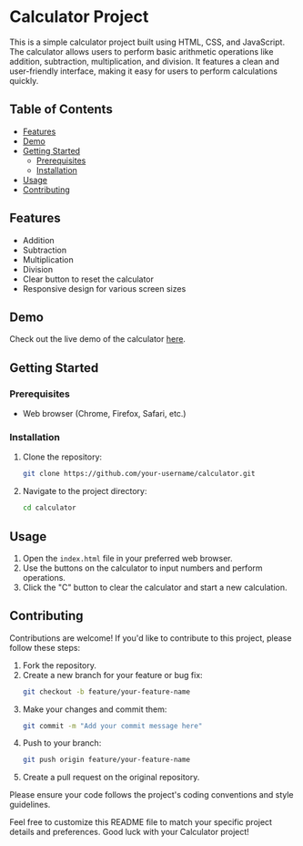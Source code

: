 # Calculator Project

This is a simple calculator project built using HTML, CSS, and JavaScript. The calculator allows users to perform basic arithmetic operations like addition, subtraction, multiplication, and division. It features a clean and user-friendly interface, making it easy for users to perform calculations quickly.

## Table of Contents

- [Features](#features)
- [Demo](#demo)
- [Getting Started](#getting-started)
  - [Prerequisites](#prerequisites)
  - [Installation](#installation)
- [Usage](#usage)
- [Contributing](#contributing)


## Features

- Addition
- Subtraction
- Multiplication
- Division
- Clear button to reset the calculator
- Responsive design for various screen sizes

## Demo

Check out the live demo of the calculator [here](http://127.0.0.1:5500/index.html).

## Getting Started

### Prerequisites

- Web browser (Chrome, Firefox, Safari, etc.)

### Installation

1. Clone the repository:

   ```bash
   git clone https://github.com/your-username/calculator.git
   ```

2. Navigate to the project directory:

   ```bash
   cd calculator
   ```

## Usage

1. Open the `index.html` file in your preferred web browser.
2. Use the buttons on the calculator to input numbers and perform operations.
3. Click the "C" button to clear the calculator and start a new calculation.

## Contributing

Contributions are welcome! If you'd like to contribute to this project, please follow these steps:

1. Fork the repository.
2. Create a new branch for your feature or bug fix:
   ```bash
   git checkout -b feature/your-feature-name
   ```
3. Make your changes and commit them:
   ```bash
   git commit -m "Add your commit message here"
   ```
4. Push to your branch:
   ```bash
   git push origin feature/your-feature-name
   ```
5. Create a pull request on the original repository.

Please ensure your code follows the project's coding conventions and style guidelines.

Feel free to customize this README file to match your specific project details and preferences. Good luck with your Calculator project!
